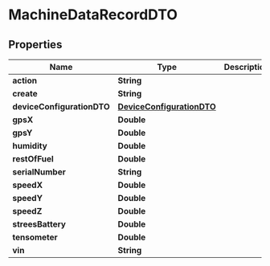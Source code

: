 
# MachineDataRecordDTO

## Properties
Name | Type | Description | Notes
------------ | ------------- | ------------- | -------------
**action** | **String** |  |  [optional]
**create** | **String** |  |  [optional]
**deviceConfigurationDTO** | [**DeviceConfigurationDTO**](DeviceConfigurationDTO.md) |  |  [optional]
**gpsX** | **Double** |  |  [optional]
**gpsY** | **Double** |  |  [optional]
**humidity** | **Double** |  |  [optional]
**restOfFuel** | **Double** |  |  [optional]
**serialNumber** | **String** |  |  [optional]
**speedX** | **Double** |  |  [optional]
**speedY** | **Double** |  |  [optional]
**speedZ** | **Double** |  |  [optional]
**streesBattery** | **Double** |  |  [optional]
**tensometer** | **Double** |  |  [optional]
**vin** | **String** |  |  [optional]



